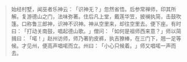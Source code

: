 > 始经村墅，闻巫者乐神云：​「识神无？​」忽然省悟。后参常禅师，印其所解。复游德山之门，法味弥著。住后凡上堂，戴莲华笠，披襕执简，击鼓吹篷。口称鲁三郎神，识神不识神。神从空里来，却往空里去。便下座。有时曰：​「打动关南鼓，唱起德山歌。​」僧问：​「如何是祖师西来意？​」师以简揖曰：​「喏！」赵州访师，师乃著豹皮裤，执吉獠棒，在三门下，翘一足等候。才见州，便高声唱喏而立。州曰：​「小心只候着。​」师又唱喏一声而去。


